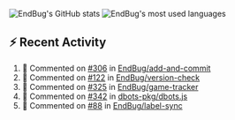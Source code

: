 ![EndBug's GitHub stats](https://github-readme-stats.vercel.app/api?username=endbug&show_icons=true&theme=dark)
![EndBug's most used languages](https://github-readme-stats.vercel.app/api/top-langs/?username=endbug&layout=compact&theme=dark)

## ⚡ Recent Activity

<!--START_SECTION:activity-->
1. 💬 Commented on [#306](https://github.com//EndBug/add-and-commit/issues/306) in [EndBug/add-and-commit](https://github.com//EndBug/add-and-commit)
2. 💬 Commented on [#122](https://github.com//EndBug/version-check/issues/122) in [EndBug/version-check](https://github.com//EndBug/version-check)
3. 💬 Commented on [#325](https://github.com//EndBug/game-tracker/issues/325) in [EndBug/game-tracker](https://github.com//EndBug/game-tracker)
4. 💬 Commented on [#342](https://github.com//dbots-pkg/dbots.js/issues/342) in [dbots-pkg/dbots.js](https://github.com//dbots-pkg/dbots.js)
5. 💬 Commented on [#88](https://github.com//EndBug/label-sync/issues/88) in [EndBug/label-sync](https://github.com//EndBug/label-sync)
<!--END_SECTION:activity-->

